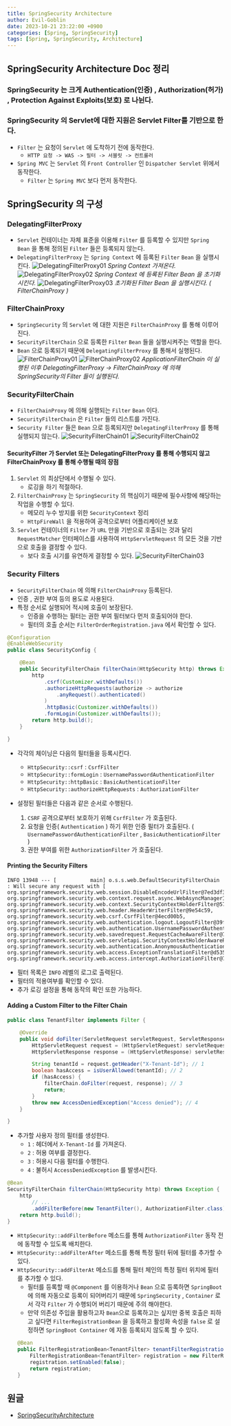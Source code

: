 ```yaml
---
title: SpringSecurity Architecture
author: Evil-Goblin
date: 2023-10-21 23:22:00 +0900
categories: [Spring, SpringSecurity]
tags: [Spring, SpringSecurity, Architecture]
---
```

## SpringSecurity Architecture Doc 정리

### SpringSecurity 는 크게 Authentication(인증) , Authorization(허가) , Protection Against Exploits(보호) 로 나뉜다.

### SpringSecurity 의 Servlet에 대한 지원은 Servlet Filter를 기반으로 한다.
- `Filter` 는 요청이 `Servlet` 에 도착하기 전에 동작한다.
  - `HTTP 요청 -> WAS -> 필터 -> 서블릿 -> 컨트롤러`
- `Spring MVC` 는 `Servlet` 의 `Front Controller` 인 `Dispatcher Servlet` 위에서 동작한다.
  - `Filter` 는 `Spring MVC` 보다 먼저 동작한다.

## SpringSecurity 의 구성
### DelegatingFilterProxy
- `Servlet` 컨테이너는 자체 표준을 이용해 `Filter` 를 등록할 수 있지만 `Spring Bean` 을 통해 정의된 `Filter` 들은 등록되지 않는다.
- `DelegatingFilterProxy` 는 `Spring Context` 에 등록된 `Filter` `Bean` 을 실행시킨다.
  ![DelegatingFilterProxy01](https://github.com/Evil-Goblin/spring-lecture/assets/74400861/7e1d65ec-117f-4d8e-82ba-4fea21b6a4b8)
  _Spring Context 가져온다._
  ![DelegatingFilterProxy02](https://github.com/Evil-Goblin/spring-lecture/assets/74400861/29d8ca39-4556-46d1-9faa-e2b3d071b1a9)
  _Spring Context 에 등록된 Filter Bean 을 초기화 시킨다._
  ![DelegatingFilterProxy03](https://github.com/Evil-Goblin/spring-lecture/assets/74400861/cc2f6a84-4ebb-4608-995d-39982c2ef44f)
  _초기화된 Filter Bean 을 실행시킨다. ( FilterChainProxy )_

### FilterChainProxy
- `SpringSecurity` 의 `Servlet` 에 대한 지원은 `FilterChainProxy` 를 통해 이루어진다.
- `SecurityFilterChain` 으로 등록한 `Filter` `Bean` 들을 실행시켜주는 역할을 한다.
- `Bean` 으로 등록되기 때문에 `DelegatingFilterProxy` 를 통해서 실행된다.
  ![FilterChainProxy01](https://github.com/Evil-Goblin/spring-lecture/assets/74400861/7b87d6dc-efab-47bf-8aca-1dabaea90733)
  ![FilterChainProxy02](https://github.com/Evil-Goblin/spring-lecture/assets/74400861/44bd9510-1f67-436d-9f8d-768629116b22)
  _ApplicationFilterChain 이 실행된 이후 DelegatingFilterProxy → FilterChainProxy 에 의해 SpringSecurity의 Filter 들이 실행된다._

### SecurityFilterChain
- `FilterChainProxy` 에 의해 실행되는 `Filter` `Bean` 이다.
- `SecurityFilterChain` 은 `Filter` 들의 리스트를 가진다.
- `Security Filter` 들은 `Bean` 으로 등록되지만 `DelegatingFilterProxy` 를 통해 실행되지 않는다.
  ![SecurityFilterChain01](https://github.com/Evil-Goblin/spring-lecture/assets/74400861/d6af0484-694d-4f5a-bcbc-c8af7a6e728f)
  ![SecurityFilterChain02](https://github.com/Evil-Goblin/spring-lecture/assets/74400861/48b76957-832c-44f1-8ee3-5ca93c7fba96)

#### SecurityFilter 가 Servlet 또는 DelegatingFilterProxy 를 통해 수행되지 않고 FilterChainProxy 를 통해 수행될 때의 장점
1. `Servlet` 의 최상단에서 수행될 수 있다.
   - 로깅을 하기 적절하다.
2. `FilterChainProxy` 는 `SpringSecurity` 의 핵심이기 때문에 필수사항에 해당하는 작업을 수행할 수 있다.
   - 메모리 누수 방지를 위한 `SecurityContext` 정리
   - `HttpFireWall` 을 적용하여 공격으로부터 어플리케이션 보호
3. `Servlet` 컨테이너의 `Filter` 가 `URL` 만을 기반으로 호출되는 것과 달리 `RequestMatcher` 인터페이스를 사용하여 `HttpServletRequest` 의 모든 것을 기반으로 호출을 결정할 수 있다.
   - 보다 호출 시기를 유연하게 결정할 수 있다.
  ![SecurityFilterChain03](https://github.com/Evil-Goblin/spring-lecture/assets/74400861/79ff52c5-8fed-4cb7-9498-a3639e968867)

### Security Filters
- `SecurityFilterChain` 에 의해 `FilterChainProxy` 등록된다.
- 인증 , 권한 부여 등의 용도로 사용된다.
- 특정 순서로 실행되어 적시에 호출이 보장된다.
  - 인증을 수행하는 필터는 권한 부여 필터보다 먼저 호출되어야 한다.
  - 필터의 호출 순서는 `FilterOrderRegistration.java` 에서 확인할 수 있다.

```java
@Configuration
@EnableWebSecurity
public class SecurityConfig {

    @Bean
    public SecurityFilterChain filterChain(HttpSecurity http) throws Exception {
        http
            .csrf(Customizer.withDefaults())
            .authorizeHttpRequests(authorize -> authorize
                .anyRequest().authenticated()
            )
            .httpBasic(Customizer.withDefaults())
            .formLogin(Customizer.withDefaults());
        return http.build();
    }

}
```
- 각각의 체이닝은 다음의 필터들을 등록시킨다.
  - `HttpSecurity::csrf` : `CsrfFilter`
  - `HttpSecurity::formLogin` : `UsernamePasswordAuthenticationFilter`
  - `HttpSecurity::httpBasic` : `BasicAuthenticationFilter`
  - `HttpSecurity::authorizeHttpRequests` : `AuthorizationFilter`

- 설정된 필터들은 다음과 같은 순서로 수행된다.
  1. `CSRF` 공격으로부터 보호하기 위해 `CsrfFilter` 가 호출된다.
  2. 요청을 인증( `Authentication` ) 하기 위한 인증 필터가 호출된다. ( `UsernamePasswordAuthenticationFilter` , `BasicAuthenticationFilter` )
  3. 권한 부여를 위한 `AuthorizationFilter` 가 호출된다.

#### Printing the Security Filters
```text
INFO 13948 --- [           main] o.s.s.web.DefaultSecurityFilterChain     : Will secure any request with [
org.springframework.security.web.session.DisableEncodeUrlFilter@7ed3df3b, 
org.springframework.security.web.context.request.async.WebAsyncManagerIntegrationFilter@465b38e6, 
org.springframework.security.web.context.SecurityContextHolderFilter@575c3e9b, 
org.springframework.security.web.header.HeaderWriterFilter@9e54c59, 
org.springframework.security.web.csrf.CsrfFilter@4ecd00b5, 
org.springframework.security.web.authentication.logout.LogoutFilter@39ffda4a, 
org.springframework.security.web.authentication.UsernamePasswordAuthenticationFilter@3f598450, 
org.springframework.security.web.savedrequest.RequestCacheAwareFilter@73c3cd09, 
org.springframework.security.web.servletapi.SecurityContextHolderAwareRequestFilter@24a2e565, 
org.springframework.security.web.authentication.AnonymousAuthenticationFilter@4b960b5b, 
org.springframework.security.web.access.ExceptionTranslationFilter@d535a3d, 
org.springframework.security.web.access.intercept.AuthorizationFilter@7102ac3e]
```
- 필터 목록은 `INFO` 레벨의 로그로 출력된다.
- 필터의 적용여부를 확인할 수 있다.
- 추가 로깅 설정을 통해 동작의 확인 또한 가능하다.

#### Adding a Custom Filter to the Filter Chain
```java
public class TenantFilter implements Filter {

    @Override
    public void doFilter(ServletRequest servletRequest, ServletResponse servletResponse, FilterChain filterChain) throws IOException, ServletException {
        HttpServletRequest request = (HttpServletRequest) servletRequest;
        HttpServletResponse response = (HttpServletResponse) servletResponse;

        String tenantId = request.getHeader("X-Tenant-Id"); // 1
        boolean hasAccess = isUserAllowed(tenantId); // 2
        if (hasAccess) {
            filterChain.doFilter(request, response); // 3
            return;
        }
        throw new AccessDeniedException("Access denied"); // 4
    }

}
```
- 추가할 사용자 정의 필터를 생성한다.
  - `1` : 헤더에서 `X-Tenant-Id` 를 가져온다.
  - `2` : 허용 여부를 결정한다.
  - `3` : 허용시 다음 필터를 수행한다.
  - `4` : 불허시 `AccessDeniedException` 를 발생시킨다.

```java
@Bean
SecurityFilterChain filterChain(HttpSecurity http) throws Exception {
    http
        // ...
        .addFilterBefore(new TenantFilter(), AuthorizationFilter.class);
    return http.build();
}
```
- `HttpSecurity::addFilterBefore` 메소드를 통해 `AuthorizationFilter` 동작 전에 동작할 수 있도록 배치한다.
- `HttpSecurity::addFilterAfter` 메소드를 통해 특정 필터 뒤에 필터를 추가할 수 있다.
- `HttpSecurity::addFilterAt` 메소드를 통해 필터 체인의 특정 필터 위치에 필터를 추가할 수 있다.
  - 필터를 등록할 때 `@Component` 를 이용하거나 `Bean` 으로 등록하면 `SpringBoot` 에 의해 자동으로 등록이 되어버리기 때문에 `SpringSecurity` , `Container` 로서 각각 `Filter` 가 수행되어 버리기 때문에 주의 해야한다.
  - 만약 의존성 주입을 활용하고자 `Bean`으로 등록하고는 싶지만 중복 호출은 피하고 싶다면 `FilterRegistrationBean` 을 등록하고 활성화 속성을 `false` 로 설정하면 `SpringBoot Container` 에 자동 등록되지 않도록 할 수 있다.
  ```java
  @Bean
  public FilterRegistrationBean<TenantFilter> tenantFilterRegistration(TenantFilter filter) {
      FilterRegistrationBean<TenantFilter> registration = new FilterRegistrationBean<>(filter);
      registration.setEnabled(false);
      return registration;
  }
  ```

## 원글
- [SpringSecurityArchitecture](https://docs.spring.io/spring-security/reference/servlet/architecture.html)
